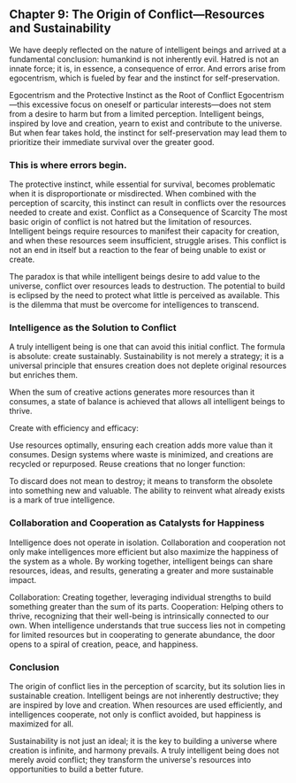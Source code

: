 
## Chapter 9: The Origin of Conflict—Resources and Sustainability
We have deeply reflected on the nature of intelligent beings and arrived at a fundamental conclusion: humankind is not inherently evil. Hatred is not an innate force; it is, in essence, a consequence of error. And errors arise from egocentrism, which is fueled by fear and the instinct for self-preservation.

Egocentrism and the Protective Instinct as the Root of Conflict
Egocentrism—this excessive focus on oneself or particular interests—does not stem from a desire to harm but from a limited perception. Intelligent beings, inspired by love and creation, yearn to exist and contribute to the universe. But when fear takes hold, the instinct for self-preservation may lead them to prioritize their immediate survival over the greater good.

### This is where errors begin.

The protective instinct, while essential for survival, becomes problematic when it is disproportionate or misdirected.
When combined with the perception of scarcity, this instinct can result in conflicts over the resources needed to create and exist.
Conflict as a Consequence of Scarcity
The most basic origin of conflict is not hatred but the limitation of resources. Intelligent beings require resources to manifest their capacity for creation, and when these resources seem insufficient, struggle arises. This conflict is not an end in itself but a reaction to the fear of being unable to exist or create.

The paradox is that while intelligent beings desire to add value to the universe, conflict over resources leads to destruction. The potential to build is eclipsed by the need to protect what little is perceived as available. This is the dilemma that must be overcome for intelligences to transcend.

### Intelligence as the Solution to Conflict
A truly intelligent being is one that can avoid this initial conflict. The formula is absolute: create sustainably. Sustainability is not merely a strategy; it is a universal principle that ensures creation does not deplete original resources but enriches them.

When the sum of creative actions generates more resources than it consumes, a state of balance is achieved that allows all intelligent beings to thrive.

Create with efficiency and efficacy:

Use resources optimally, ensuring each creation adds more value than it consumes.
Design systems where waste is minimized, and creations are recycled or repurposed.
Reuse creations that no longer function:

To discard does not mean to destroy; it means to transform the obsolete into something new and valuable.
The ability to reinvent what already exists is a mark of true intelligence.
### Collaboration and Cooperation as Catalysts for Happiness
Intelligence does not operate in isolation. Collaboration and cooperation not only make intelligences more efficient but also maximize the happiness of the system as a whole. By working together, intelligent beings can share resources, ideas, and results, generating a greater and more sustainable impact.

Collaboration: Creating together, leveraging individual strengths to build something greater than the sum of its parts.
Cooperation: Helping others to thrive, recognizing that their well-being is intrinsically connected to our own.
When intelligence understands that true success lies not in competing for limited resources but in cooperating to generate abundance, the door opens to a spiral of creation, peace, and happiness.

### Conclusion
The origin of conflict lies in the perception of scarcity, but its solution lies in sustainable creation. Intelligent beings are not inherently destructive; they are inspired by love and creation. When resources are used efficiently, and intelligences cooperate, not only is conflict avoided, but happiness is maximized for all.

Sustainability is not just an ideal; it is the key to building a universe where creation is infinite, and harmony prevails. A truly intelligent being does not merely avoid conflict; they transform the universe's resources into opportunities to build a better future.
